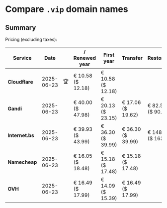 # Compare `.vip` domain names

## Summary

Pricing (excluding taxes):

| Service | Date |  | / Renewed year | First year | Transfer | Restoration |
|--|--|--|--|--|--|--|
| **Cloudflare** | 2025-06-23 | 🏆 | € 10.58<br>($ 12.18) | € 10.58<br>($ 12.18) |  |  |
| **Gandi** | 2025-06-23 |  | € 40.00<br>($ 47.98) | € 20.13<br>($ 23.15) | € 17.06<br>($ 19.62) | € 82.51<br>($ 90.36) |
| **Internet.bs** | 2025-06-23 |  | € 39.93<br>($ 43.99) | € 36.30<br>($ 39.99) | € 36.30<br>($ 39.99) | € 148.85<br>($ 163.99) |
| **Namecheap** | 2025-06-23 |  | € 16.05<br>($ 18.48) | € 15.18<br>($ 17.48) | € 15.18<br>($ 17.48) |  |
| **OVH** | 2025-06-23 |  | € 16.49<br>($ 17.99) | € 14.09<br>($ 15.39) | € 16.49<br>($ 17.99) |  |
